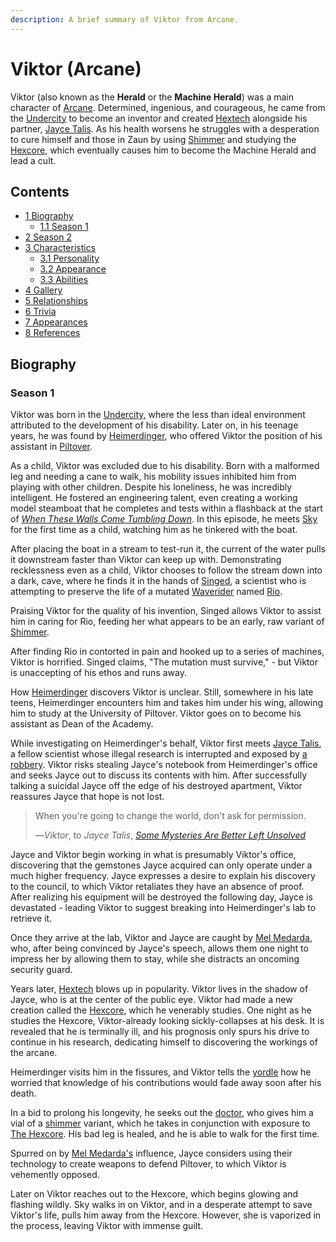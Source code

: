 ```yaml
---
description: A brief summary of Viktor from Arcane.
---
```


# Viktor (Arcane)

Viktor (also known as the **Herald** or the **Machine Herald**) was a main character of [Arcane](https://arcane.fandom.com/wiki/Arcane_(series)). Determined, ingenious, and courageous, he came from the [Undercity](https://arcane.fandom.com/wiki/Zaun) to become an inventor and created [Hextech](https://arcane.fandom.com/wiki/Hextech) alongside his partner, [Jayce Talis](https://arcane.fandom.com/wiki/Jayce_Talis). As his health worsens he struggles with a desperation to cure himself and those in Zaun by using [Shimmer](https://arcane.fandom.com/wiki/Shimmer) and studying the [Hexcore](https://arcane.fandom.com/wiki/Hexcore), which eventually causes him to become the Machine Herald and lead a cult.

## Contents

*   [1 Biography](https://arcane.fandom.com/wiki/Viktor#Biography)
    *   [1.1 Season 1](https://arcane.fandom.com/wiki/Viktor#Season_1)
*   [2 Season 2](https://arcane.fandom.com/wiki/Viktor#Season_2)
*   [3 Characteristics](https://arcane.fandom.com/wiki/Viktor#Characteristics)
    *   [3.1 Personality](https://arcane.fandom.com/wiki/Viktor#Personality)
    *   [3.2 Appearance](https://arcane.fandom.com/wiki/Viktor#Appearance)
    *   [3.3 Abilities](https://arcane.fandom.com/wiki/Viktor#Abilities)
*   [4 Gallery](https://arcane.fandom.com/wiki/Viktor#Gallery)
*   [5 Relationships](https://arcane.fandom.com/wiki/Viktor#Relationships)
*   [6 Trivia](https://arcane.fandom.com/wiki/Viktor#Trivia)
*   [7 Appearances](https://arcane.fandom.com/wiki/Viktor#Appearances)
*   [8 References](https://arcane.fandom.com/wiki/Viktor#References)

## Biography

### Season 1

Viktor was born in the [Undercity](https://arcane.fandom.com/wiki/Zaun), where the less than ideal environment attributed to the development of his disability. Later on, in his teenage years, he was found by [Heimerdinger](https://arcane.fandom.com/wiki/Heimerdinger), who offered Viktor the position of his assistant in [Piltover](https://arcane.fandom.com/wiki/Piltover).

As a child, Viktor was excluded due to his disability. Born with a malformed leg and needing a cane to walk, his mobility issues inhibited him from playing with other children. Despite his loneliness, he was incredibly intelligent. He fostered an engineering talent, even creating a working model steamboat that he completes and tests within a flashback at the start of *[When These Walls Come Tumbling Down](https://arcane.fandom.com/wiki/When_These_Walls_Come_Tumbling_Down)*. In this episode, he meets [Sky](https://arcane.fandom.com/wiki/Sky_Young) for the first time as a child, watching him as he tinkered with the boat.

After placing the boat in a stream to test-run it, the current of the water pulls it downstream faster than Viktor can keep up with. Demonstrating recklessness even as a child, Viktor chooses to follow the stream down into a dark, cave, where he finds it in the hands of [Singed](https://arcane.fandom.com/wiki/Singed), a scientist who is attempting to preserve the life of a mutated [Waverider](https://leagueoflegends.fandom.com/wiki/Waverider) named [Rio](https://arcane.fandom.com/wiki/Rio).

Praising Viktor for the quality of his invention, Singed allows Viktor to assist him in caring for Rio, feeding her what appears to be an early, raw variant of [Shimmer](https://arcane.fandom.com/wiki/Shimmer).

After finding Rio in contorted in pain and hooked up to a series of machines, Viktor is horrified. Singed claims, "The mutation must survive," - but Viktor is unaccepting of his ethos and runs away.

How [Heimerdinger](https://arcane.fandom.com/wiki/Cecil_B._Heimerdinger) discovers Viktor is unclear. Still, somewhere in his late teens, Heimerdinger encounters him and takes him under his wing, allowing him to study at the University of Piltover. Viktor goes on to become his assistant as Dean of the Academy.

While investigating on Heimerdinger's behalf, Viktor first meets [Jayce Talis](https://arcane.fandom.com/wiki/Jayce_Talis), a fellow scientist whose illegal research is interrupted and exposed by [a robbery](https://arcane.fandom.com/wiki/Welcome_to_the_Playground). Viktor risks stealing Jayce's notebook from Heimerdinger's office and seeks Jayce out to discuss its contents with him. After successfully talking a suicidal Jayce off the edge of his destroyed apartment, Viktor reassures Jayce that hope is not lost.

> When you're going to change the world, don't ask for permission.
> 
> —*Viktor*, to *Jayce Talis*, *[Some Mysteries Are Better Left Unsolved](https://arcane.fandom.com/wiki/Some_Mysteries_Are_Better_Left_Unsolved)*

Jayce and Viktor begin working in what is presumably Viktor's office, discovering that the gemstones Jayce acquired can only operate under a much higher frequency. Jayce expresses a desire to explain his discovery to the council, to which Viktor retaliates they have an absence of proof. After realizing his equipment will be destroyed the following day, Jayce is devastated - leading Viktor to suggest breaking into Heimerdinger's lab to retrieve it.

Once they arrive at the lab, Viktor and Jayce are caught by [Mel Medarda](https://arcane.fandom.com/wiki/Mel_Medarda), who, after being convinced by Jayce's speech, allows them one night to impress her by allowing them to stay, while she distracts an oncoming security guard.

Years later, [Hextech](https://arcane.fandom.com/wiki/Hextech) blows up in popularity. Viktor lives in the shadow of Jayce, who is at the center of the public eye. Viktor had made a new creation called the [Hexcore](https://arcane.fandom.com/wiki/Hexcore), which he venerably studies. One night as he studies the Hexcore, Viktor-already looking sickly-collapses at his desk. It is revealed that he is terminally ill, and his prognosis only spurs his drive to continue in his research, dedicating himself to discovering the workings of the arcane.

Heimerdinger visits him in the fissures, and Viktor tells the [yordle](https://arcane.fandom.com/wiki/Species#Yordles) how he worried that knowledge of his contributions would fade away soon after his death.

In a bid to prolong his longevity, he seeks out the [doctor](https://arcane.fandom.com/wiki/Singed), who gives him a vial of a [shimmer](https://arcane.fandom.com/wiki/Shimmer) variant, which he takes in conjunction with exposure to [The Hexcore](https://arcane.fandom.com/wiki/The_Hexcore). His bad leg is healed, and he is able to walk for the first time.

Spurred on by [Mel Medarda's](https://arcane.fandom.com/wiki/Mel_Medarda) influence, Jayce considers using their technology to create weapons to defend Piltover, to which Viktor is vehemently opposed.

Later on Viktor reaches out to the Hexcore, which begins glowing and flashing wildly. Sky walks in on Viktor, and in a desperate attempt to save Viktor's life, pulls him away from the Hexcore. However, she is vaporized in the process, leaving Viktor with immense guilt.
